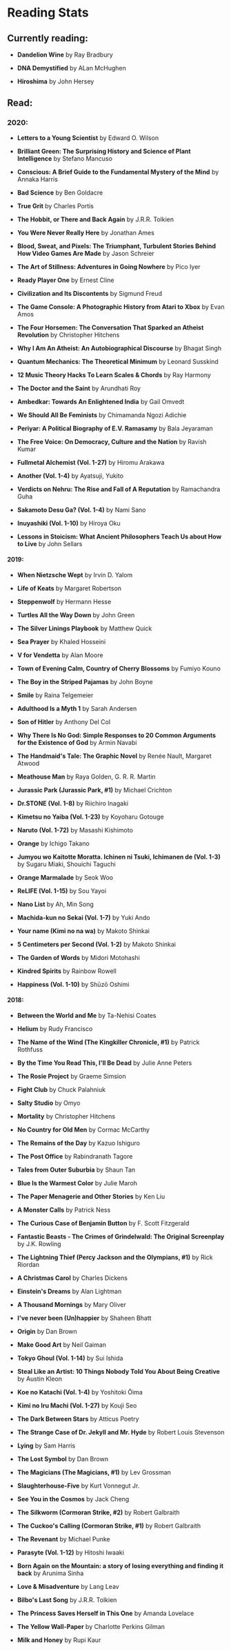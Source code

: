 # Reading Stats

## Currently reading:

- **Dandelion Wine** by Ray Bradbury

- **DNA Demystified** by ALan McHughen

- **Hiroshima** by John Hersey

## Read:

### 2020:

- **Letters to a Young Scientist** by Edward O. Wilson

- **Brilliant Green: The Surprising History and Science of Plant Intelligence** by Stefano Mancuso

- **Conscious: A Brief Guide to the Fundamental Mystery of the Mind** by Annaka Harris

- **Bad Science** by Ben Goldacre

- **True Grit** by Charles Portis

- **The Hobbit, or There and Back Again** by J.R.R. Tolkien

- **You Were Never Really Here** by Jonathan Ames

- **Blood, Sweat, and Pixels: The Triumphant, Turbulent Stories Behind How Video Games Are Made** by Jason Schreier

- **The Art of Stillness: Adventures in Going Nowhere** by Pico Iyer

- **Ready Player One** by Ernest Cline

- **Civilization and Its Discontents** by Sigmund Freud

- **The Game Console: A Photographic History from Atari to Xbox** by Evan Amos

- **The Four Horsemen: The Conversation That Sparked an Atheist Revolution** by Christopher Hitchens

- **Why I Am An Atheist: An Autobiographical Discourse** by Bhagat Singh

- **Quantum Mechanics: The Theoretical Minimum** by Leonard Susskind

- **12 Music Theory Hacks To Learn Scales & Chords** by Ray Harmony 

- **The Doctor and the Saint** by Arundhati Roy  

- **Ambedkar: Towards An Enlightened India** by Gail Omvedt

- **We Should All Be Feminists** by Chimamanda Ngozi Adichie

- **Periyar: A Political Biography of E.V. Ramasamy** by Bala Jeyaraman

- **The Free Voice: On Democracy, Culture and the Nation** by Ravish Kumar

- **Fullmetal Alchemist (Vol. 1-27)** by Hiromu Arakawa

- **Another (Vol. 1-4)** by Ayatsuji, Yukito 

- **Verdicts on Nehru: The Rise and Fall of A Reputation** by Ramachandra Guha

- **Sakamoto Desu Ga? (Vol. 1-4)** by Nami Sano

- **Inuyashiki (Vol. 1-10)** by Hiroya Oku

- **Lessons in Stoicism: What Ancient Philosophers Teach Us about How to Live** by John Sellars


#### 2019:

- **When Nietzsche Wept** by Irvin D. Yalom

- **Life of Keats** by Margaret Robertson

- **Steppenwolf** by Hermann Hesse

- **Turtles All the Way Down** by John Green

- **The Silver Linings Playbook** by Matthew Quick  

- **Sea Prayer** by Khaled Hosseini  

- **V for Vendetta** by Alan Moore 

- **Town of Evening Calm, Country of Cherry Blossoms** by Fumiyo Kouno

- **The Boy in the Striped Pajamas** by John Boyne

- **Smile** by Raina Telgemeier 

- **Adulthood Is a Myth 1** by Sarah Andersen 

- **Son of Hitler** by Anthony Del Col 

- **Why There Is No God: Simple Responses to 20 Common Arguments for the Existence of God** by Armin Navabi 

- **The Handmaid's Tale: The Graphic Novel** by Renée Nault, Margaret Atwood

- **Meathouse Man** by Raya Golden, G. R. R. Martin

- **Jurassic Park (Jurassic Park, #1)** by Michael Crichton

- **Dr.STONE (Vol. 1-8)** by Riichiro Inagaki

- **Kimetsu no Yaiba (Vol. 1-23)** by Koyoharu Gotouge

- **Naruto (Vol. 1-72)** by Masashi Kishimoto

- **Orange** by Ichigo Takano

- **Jumyou wo Kaitotte Moratta. Ichinen ni Tsuki, Ichimanen de (Vol. 1-3)** by  Sugaru Miaki, Shouichi Taguchi 

- **Orange Marmalade** by Seok Woo

- **ReLIFE (Vol. 1-15)** by Sou Yayoi

- **Nano List** by Ah, Min Song 

- **Machida-kun no Sekai (Vol. 1-7)** by Yuki Ando

- **Your name (Kimi no na wa)** by Makoto Shinkai

- **5 Centimeters per Second (Vol. 1-2)** by Makoto Shinkai

- **The Garden of Words** by Midori Motohashi

- **Kindred Spirits** by Rainbow Rowell 

- **Happiness (Vol. 1-10)** by Shūzō Oshimi 

#### 2018:

- **Between the World and Me** by Ta-Nehisi Coates

- **Helium** by Rudy Francisco

- **The Name of the Wind (The Kingkiller Chronicle, #1)** by Patrick Rothfuss 

- **By the Time You Read This, I'll Be Dead** by Julie Anne Peters

- **The Rosie Project** by Graeme Simsion 

- **Fight Club** by Chuck Palahniuk 

- **Salty Studio** by Omyo

- **Mortality** by Christopher Hitchens

- **No Country for Old Men** by Cormac McCarthy

- **The Remains of the Day** by Kazuo Ishiguro

- **The Post Office** by Rabindranath Tagore

- **Tales from Outer Suburbia** by Shaun Tan

- **Blue Is the Warmest Color** by Julie Maroh

- **The Paper Menagerie and Other Stories** by Ken Liu 

- **A Monster Calls** by Patrick Ness

- **The Curious Case of Benjamin Button** by F. Scott Fitzgerald

- **Fantastic Beasts - The Crimes of Grindelwald: The Original Screenplay** by J.K. Rowling

- **The Lightning Thief (Percy Jackson and the Olympians, #1)** by Rick Riordan  

- **A Christmas Carol** by Charles Dickens

- **Einstein's Dreams** by Alan Lightman 

- **A Thousand Mornings** by Mary Oliver

- **I've never been (Un)happier** by Shaheen Bhatt

- **Origin** by Dan Brown 

- **Make Good Art** by Neil Gaiman 

- **Tokyo Ghoul (Vol. 1-14)** by Sui Ishida

- **Steal Like an Artist: 10 Things Nobody Told You About Being Creative** by Austin Kleon 

- **Koe no Katachi (Vol. 1-4)** by Yoshitoki Ōima

- **Kimi no Iru Machi (Vol. 1-27)** by Kouji Seo

- **The Dark Between Stars** by Atticus Poetry

- **The Strange Case of Dr. Jekyll and Mr. Hyde** by Robert Louis Stevenson

- **Lying** by Sam Harris

- **The Lost Symbol** by Dan Brown  

- **The Magicians (The Magicians, #1)** by Lev Grossman 

- **Slaughterhouse-Five** by Kurt Vonnegut Jr.

- **See You in the Cosmos** by Jack Cheng 

- **The Silkworm (Cormoran Strike, #2)** by Robert Galbraith

- **The Cuckoo's Calling (Cormoran Strike, #1)** by Robert Galbraith

- **The Revenant** by Michael Punke

- **Parasyte (Vol. 1-12)** by Hitoshi Iwaaki

- **Born Again on the Mountain: a story of losing everything and finding it back** by Arunima Sinha

- **Love & Misadventure** by Lang Leav 

- **Bilbo's Last Song** by J.R.R. Tolkien

- **The Princess Saves Herself in This One** by Amanda Lovelace

- **The Yellow Wall-Paper** by Charlotte Perkins Gilman

- **Milk and Honey** by Rupi Kaur 
